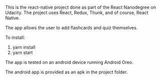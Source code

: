 This is the react-native project done as part of the React Nanodegree on Udacity.
The project uses React, Redux, Thunk, and of course, React Native.

The app allows the user to add flashcards and quiz themselves.

To install:

1. yarn install
2. yarn start

The app is tested on an android device running Android Oreo.

The android app is provided as an apk in the project folder.

